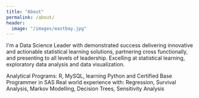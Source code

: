 ```yaml
---
title: "About"
permalink: /about/
header:
  image: "/images/eastbay.jpg"
---
```


I'm a Data Science Leader with demonstrated success delivering innovative and actionable statistical learning solutions, partnering cross functionally, and presenting to all levels of leadership.  Excelling at statistical learning, exploratory data analysis and data visualization.

Analytical Programs: R, MySQL, learning Python and Certified Base Programmer in SAS
Real world experience with: Regression, Survival Analysis, Markov Modelling, Decision Trees, Sensitivity Analysis

